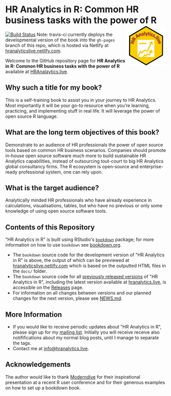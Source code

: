 # HR Analytics in R: Common HR business tasks with the power of R <img src="images/hexstickerhranalytics.png" align="right" width=125 />

[![Build Status](https://travis-ci.org//Hendrik147/HR_Analytics_in_R_book.svg?branch=master)](https://travis-ci.org//Hendrik147/HR_Analytics_in_R_book) Note: travis-ci currently deploys the developmental version of the book into the `gh-pages` branch of this repo, which is hosted via Netlify at [hranalyticslive.netlify.com](https://hranalyicslive.netlify.com).

Welcome to the GitHub repository page for **HR Analytics in R: Common HR business tasks with the power of R** available at [HRAnalaytics.live](https://hranalytics.live/bookdown/). 


## Why such a title for my book?

This is a self-training book to assist you in your journey to HR Analytics. Most importantly it will be your go-to resource when you’re learning, practicing, and implementing stuff in real life. It will leverage the power of open source R language.

## What are the long term objectives of this book?

Demonstrate to an audience of HR professionals the power of open source tools based on common HR business scenarios. Companies should promote in-house open source software much more to build sustainable HR Analytics capabilities, instead of outsourcing tout-court to big HR Analytics global consultancy firms. The R ecosystem is open-source and enterprise-ready professional system, one can rely upon.

## What is the target audience?

Analytically minded HR professionals who have already experience in calculations, visualisations, tables, but who have no previous or only some knowledge of using open source software tools.

## Contents of this Repository

"HR Analytics in R" is built using RStudio's [`bookdown`](https://www.rstudio.com/resources/webinars/introducing-bookdown/) package; for more information on how to use `bookdown` see [bookdown.org](https://bookdown.org/).

* The `bookdown` source code for the development version of "HR Analytics in R" is above, the output of which can be previewed at [hranalyticslive.netlify.com](https://hranalyticslive.netlify.com) which is based on the outputted HTML files in the `docs/` folder.
* The `bookdown` source code for all [previously released versions](https://hranalytics.live/bookdown/index.html#about-book) of "HR Analytics in R", including the latest version available at [hranalytics.live](https://https://hranalytics.live/bookdown/), is accessible on the [Releases](https://github.com/Hendrik147/HR_Analytics_in_R_book/releases) page.
* For information on all changes between versions and our planned changes for the next version, please see [NEWS.md](https://github.com//Hendrik147/HR_Analytics_in_R_book/blob/master/NEWS.md).


## More Information

* If you would like to receive periodic updates about "HR Analytics in R", please sign up for my [mailing list](https://hranalytics.live/signup/). Initially you will receive receive also notififications about my normal blog posts, until I manage to separate the tags.
* Contact me at [info@hranalytics.live](mailto:info@hranalytics.live).
<!--* I am on Twitter at [h_feddersen](https://twitter.com/h_feddersen).-->


## Acknowledgements

The author would like to thank [Moderndive](https://github.com/moderndive/moderndive_book) for their inspirational presentation at a recent R user conference and for their generous examples on how to set up a bookdown book.
